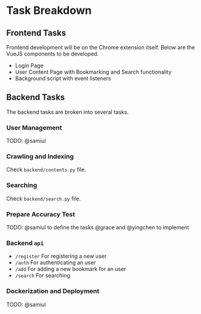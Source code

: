 # Task Breakdown

## Frontend Tasks

Frontend development will be on the Chrome extension itself. Below are the VueJS components to be developed.

- Login Page
- User Content Page with Bookmarking and Search functionality
- Background script with event listeners

## Backend Tasks

The backend tasks are broken into several tasks.

### User Management

TODO: @samiul

### Crawling and Indexing

Check `backend/contents.py` file.

### Searching

Check `backend/search.py` file.

### Prepare Accuracy Test

TODO:
@samiul to define the tasks
@grace and @yingchen to implement

### Backend `api`

- `/register`   For registering a new user
- `/auth`       For authenticating an user
- `/add`        For adding a new bookmark for an user
- `/search`     For searching

### Dockerization and Deployment

TODO: @samiul
